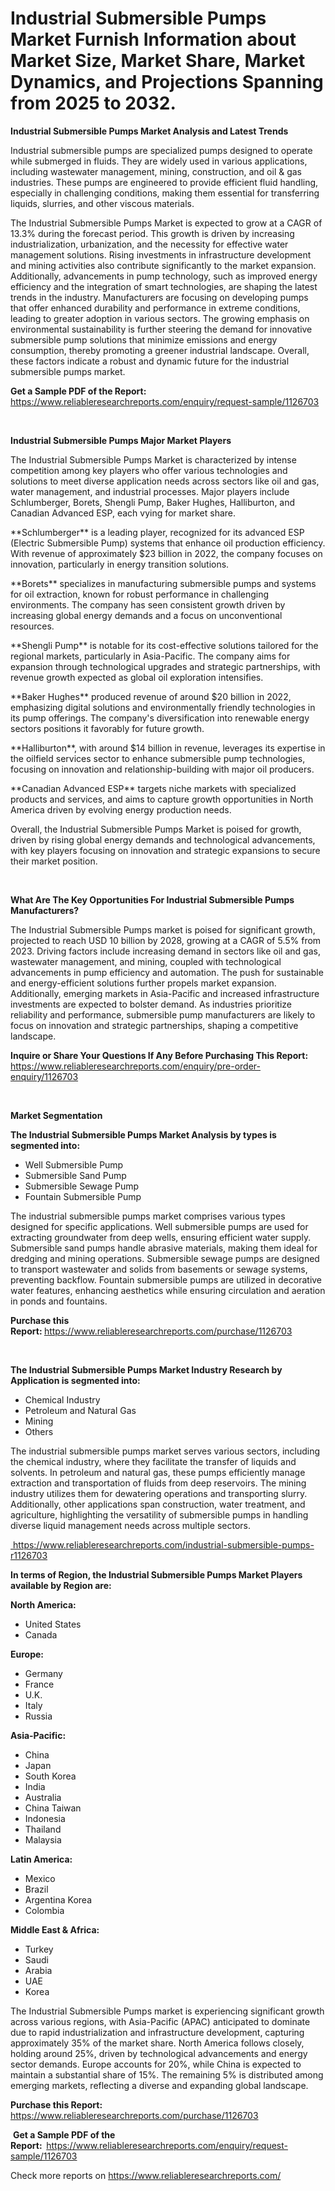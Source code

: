 <p><h1>Industrial Submersible Pumps Market Furnish Information about Market Size, Market Share, Market Dynamics, and Projections Spanning from 2025 to 2032.</h1></p><p><strong>Industrial Submersible Pumps Market Analysis and Latest Trends</strong></p>
<p><p>Industrial submersible pumps are specialized pumps designed to operate while submerged in fluids. They are widely used in various applications, including wastewater management, mining, construction, and oil & gas industries. These pumps are engineered to provide efficient fluid handling, especially in challenging conditions, making them essential for transferring liquids, slurries, and other viscous materials.</p><p>The Industrial Submersible Pumps Market is expected to grow at a CAGR of 13.3% during the forecast period. This growth is driven by increasing industrialization, urbanization, and the necessity for effective water management solutions. Rising investments in infrastructure development and mining activities also contribute significantly to the market expansion. Additionally, advancements in pump technology, such as improved energy efficiency and the integration of smart technologies, are shaping the latest trends in the industry. Manufacturers are focusing on developing pumps that offer enhanced durability and performance in extreme conditions, leading to greater adoption in various sectors. The growing emphasis on environmental sustainability is further steering the demand for innovative submersible pump solutions that minimize emissions and energy consumption, thereby promoting a greener industrial landscape. Overall, these factors indicate a robust and dynamic future for the industrial submersible pumps market.</p></p>
<p><strong>Get a Sample PDF of the Report:&nbsp;</strong> <a href="https://www.reliableresearchreports.com/enquiry/request-sample/1126703?utm_campaign=2743&utm_medium=2&utm_source=Github&utm_content=ia&utm_term=09042025&utm_id=industrial-submersible-pumps">https://www.reliableresearchreports.com/enquiry/request-sample/1126703</a></p>
<p>&nbsp;</p>
<p><strong>Industrial Submersible Pumps Major Market Players</strong></p>
<p><p>The Industrial Submersible Pumps Market is characterized by intense competition among key players who offer various technologies and solutions to meet diverse application needs across sectors like oil and gas, water management, and industrial processes. Major players include Schlumberger, Borets, Shengli Pump, Baker Hughes, Halliburton, and Canadian Advanced ESP, each vying for market share.</p><p>**Schlumberger** is a leading player, recognized for its advanced ESP (Electric Submersible Pump) systems that enhance oil production efficiency. With revenue of approximately $23 billion in 2022, the company focuses on innovation, particularly in energy transition solutions.</p><p>**Borets** specializes in manufacturing submersible pumps and systems for oil extraction, known for robust performance in challenging environments. The company has seen consistent growth driven by increasing global energy demands and a focus on unconventional resources.</p><p>**Shengli Pump** is notable for its cost-effective solutions tailored for the regional markets, particularly in Asia-Pacific. The company aims for expansion through technological upgrades and strategic partnerships, with revenue growth expected as global oil exploration intensifies.</p><p>**Baker Hughes** produced revenue of around $20 billion in 2022, emphasizing digital solutions and environmentally friendly technologies in its pump offerings. The company's diversification into renewable energy sectors positions it favorably for future growth.</p><p>**Halliburton**, with around $14 billion in revenue, leverages its expertise in the oilfield services sector to enhance submersible pump technologies, focusing on innovation and relationship-building with major oil producers.</p><p>**Canadian Advanced ESP** targets niche markets with specialized products and services, and aims to capture growth opportunities in North America driven by evolving energy production needs.</p><p>Overall, the Industrial Submersible Pumps Market is poised for growth, driven by rising global energy demands and technological advancements, with key players focusing on innovation and strategic expansions to secure their market position.</p></p>
<p>&nbsp;</p>
<p><strong>What Are The Key Opportunities For Industrial Submersible Pumps Manufacturers?</strong></p>
<p><p>The Industrial Submersible Pumps market is poised for significant growth, projected to reach USD 10 billion by 2028, growing at a CAGR of 5.5% from 2023. Driving factors include increasing demand in sectors like oil and gas, wastewater management, and mining, coupled with technological advancements in pump efficiency and automation. The push for sustainable and energy-efficient solutions further propels market expansion. Additionally, emerging markets in Asia-Pacific and increased infrastructure investments are expected to bolster demand. As industries prioritize reliability and performance, submersible pump manufacturers are likely to focus on innovation and strategic partnerships, shaping a competitive landscape.</p></p>
<p><strong>Inquire or Share Your Questions If Any Before Purchasing This Report:</strong> <a href="https://www.reliableresearchreports.com/enquiry/pre-order-enquiry/1126703?utm_campaign=2743&utm_medium=2&utm_source=Github&utm_content=ia&utm_term=09042025&utm_id=industrial-submersible-pumps">https://www.reliableresearchreports.com/enquiry/pre-order-enquiry/1126703</a></p>
<p>&nbsp;</p>
<p><strong>Market Segmentation</strong></p>
<p><strong>The Industrial Submersible Pumps Market Analysis by types is segmented into:</strong></p>
<p><ul><li>Well Submersible Pump</li><li>Submersible Sand Pump</li><li>Submersible Sewage Pump</li><li>Fountain Submersible Pump</li></ul></p>
<p><p>The industrial submersible pumps market comprises various types designed for specific applications. Well submersible pumps are used for extracting groundwater from deep wells, ensuring efficient water supply. Submersible sand pumps handle abrasive materials, making them ideal for dredging and mining operations. Submersible sewage pumps are designed to transport wastewater and solids from basements or sewage systems, preventing backflow. Fountain submersible pumps are utilized in decorative water features, enhancing aesthetics while ensuring circulation and aeration in ponds and fountains.</p></p>
<p><strong>Purchase this Report:&nbsp;</strong><a href="https://www.reliableresearchreports.com/purchase/1126703?utm_campaign=2743&utm_medium=2&utm_source=Github&utm_content=ia&utm_term=09042025&utm_id=industrial-submersible-pumps">https://www.reliableresearchreports.com/purchase/1126703</a></p>
<p>&nbsp;</p>
<p><strong>The Industrial Submersible Pumps Market Industry Research by Application is segmented into:</strong></p>
<p><ul><li>Chemical Industry</li><li>Petroleum and Natural Gas</li><li>Mining</li><li>Others</li></ul></p>
<p><p>The industrial submersible pumps market serves various sectors, including the chemical industry, where they facilitate the transfer of liquids and solvents. In petroleum and natural gas, these pumps efficiently manage extraction and transportation of fluids from deep reservoirs. The mining industry utilizes them for dewatering operations and transporting slurry. Additionally, other applications span construction, water treatment, and agriculture, highlighting the versatility of submersible pumps in handling diverse liquid management needs across multiple sectors.</p></p>
<p><a href="https://www.reliableresearchreports.com/industrial-submersible-pumps-r1126703?utm_campaign=2743&utm_medium=2&utm_source=Github&utm_content=ia&utm_term=09042025&utm_id=industrial-submersible-pumps">&nbsp;https://www.reliableresearchreports.com/industrial-submersible-pumps-r1126703</a></p>
<p><strong>In terms of Region, the Industrial Submersible Pumps Market Players available by Region are:</strong></p>
<p>
    <p> <strong> North America: </strong>
        <ul>
            <li>United States</li>
            <li>Canada</li>
        </ul>
        </p> 
    <p> <strong> Europe: </strong>
        <ul>
            <li>Germany</li>
            <li>France</li>
            <li>U.K.</li>
            <li>Italy</li>
            <li>Russia</li>
        </ul>
        </p> 
    <p> <strong> Asia-Pacific: </strong>
        <ul>
            <li>China</li>
            <li>Japan</li>
            <li>South Korea</li>
            <li>India</li>
            <li>Australia</li>
            <li>China Taiwan</li>
            <li>Indonesia</li>
            <li>Thailand</li>
            <li>Malaysia</li>
        </ul>
        </p> 
    <p> <strong> Latin America: </strong>
        <ul>
            <li>Mexico</li>
            <li>Brazil</li>
            <li>Argentina Korea</li>
            <li>Colombia</li>
        </ul>
        </p> 
    <p> <strong> Middle East & Africa: </strong>
        <ul>
            <li>Turkey</li>
            <li>Saudi</li>
            <li>Arabia</li>
            <li>UAE</li>
            <li>Korea</li>
        </ul>
    </p>
    </p>
<p><p>The Industrial Submersible Pumps market is experiencing significant growth across various regions, with Asia-Pacific (APAC) anticipated to dominate due to rapid industrialization and infrastructure development, capturing approximately 35% of the market share. North America follows closely, holding around 25%, driven by technological advancements and energy sector demands. Europe accounts for 20%, while China is expected to maintain a substantial share of 15%. The remaining 5% is distributed among emerging markets, reflecting a diverse and expanding global landscape.</p></p>
<p><strong>Purchase this Report: </strong><a href="https://www.reliableresearchreports.com/purchase/1126703?utm_campaign=2743&utm_medium=2&utm_source=Github&utm_content=ia&utm_term=09042025&utm_id=industrial-submersible-pumps">https://www.reliableresearchreports.com/purchase/1126703</a></p>
<p>&nbsp;<strong>Get a Sample PDF of the Report:&nbsp;&nbsp;</strong><a href="https://www.reliableresearchreports.com/enquiry/request-sample/1126703?utm_campaign=2743&utm_medium=2&utm_source=Github&utm_content=ia&utm_term=09042025&utm_id=industrial-submersible-pumps">https://www.reliableresearchreports.com/enquiry/request-sample/1126703</a></p>
<p><strong></strong></p>
<p>Check more reports on <a href="https://www.reliableresearchreports.com/?utm_campaign=2743&utm_medium=2&utm_source=Github&utm_content=ia&utm_term=09042025&utm_id=industrial-submersible-pumps">https://www.reliableresearchreports.com/</a></p>